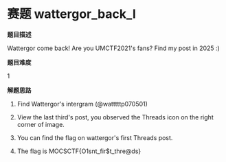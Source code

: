 # 赛题   wattergor_back_I

**题目描述**

Wattergor come back! Are you UMCTF2021's fans? Find my post in 2025 :)

**题目难度**

1

**解题思路**

1. Find Wattergor's intergram (@watttttp070501)

2. View the last third's post, you observed the Threads icon on the right corner of image.

3. You can find the flag on wattergor's first Threads post.

4. The flag is MOCSCTF{O1snt_fir$t_thre@ds}
